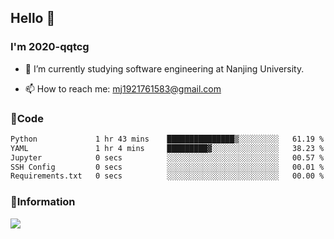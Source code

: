 ## Hello 👋


### I'm 2020-qqtcg

- 🔭 I’m currently studying software engineering at Nanjing University. 
<!-- - 🌱 I’m currently learning MLsys and -->
<!-- - 👯 I’m looking to collaborate on ... -->
<!-- - 🤔 I’m looking for help with ... -->
<!-- - 💬 Ask me about ... -->
- 📫 How to reach me: mj1921761583@gmail.com
<!-- - 😄 Pronouns: ... -->
<!-- - ⚡ Fun fact: ... -->

### 🌱Code
<!--START_SECTION:waka-->

```txt
Python             1 hr 43 mins    ███████████████▒░░░░░░░░░   61.19 %
YAML               1 hr 4 mins     █████████▓░░░░░░░░░░░░░░░   38.23 %
Jupyter            0 secs          ░░░░░░░░░░░░░░░░░░░░░░░░░   00.57 %
SSH Config         0 secs          ░░░░░░░░░░░░░░░░░░░░░░░░░   00.01 %
Requirements.txt   0 secs          ░░░░░░░░░░░░░░░░░░░░░░░░░   00.00 %
```

<!--END_SECTION:waka-->

### 💬Information
![](https://github-readme-stats.vercel.app/api?username=2020-qqtcg&theme=buefy&hide_border=false)


<!-- <div align="center"> <img src="https://github-readme-activity-graph.vercel.app/graph?username=2020-qqtcg&theme=minimal" /> </div> -->


